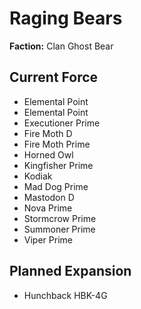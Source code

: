 # Raging Bears
**Faction:** Clan Ghost Bear
## Current Force
- Elemental Point
- Elemental Point
- Executioner Prime
- Fire Moth D
- Fire Moth Prime
- Horned Owl
- Kingfisher Prime
- Kodiak
- Mad Dog Prime
- Mastodon D
- Nova Prime
- Stormcrow Prime
- Summoner Prime
- Viper Prime
## Planned Expansion
- Hunchback HBK-4G

